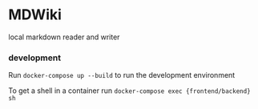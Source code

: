 # MDWiki

local markdown reader and writer

### development

Run `docker-compose up --build` to run the development environment

To get a shell in a container run `docker-compose exec {frontend/backend} sh`
